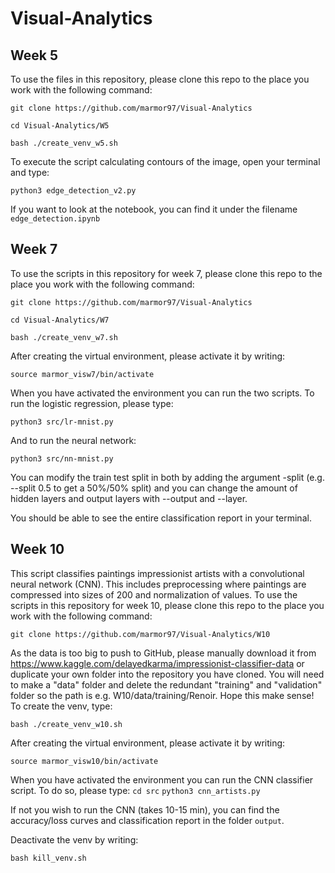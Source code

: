 # Visual-Analytics

## Week 5
To use the files in this repository, please clone this repo to the place you work with the following command:

``git clone https://github.com/marmor97/Visual-Analytics``

``cd Visual-Analytics/W5``

``bash ./create_venv_w5.sh``

To execute the script calculating contours of the image, open your terminal and type:

``python3 edge_detection_v2.py``

If you want to look at the notebook, you can find it under the filename ``edge_detection.ipynb``

## Week 7
To use the scripts in this repository for week 7, please clone this repo to the place you work with the following command:

``git clone https://github.com/marmor97/Visual-Analytics``

``cd Visual-Analytics/W7``

``bash ./create_venv_w7.sh``

After creating the virtual environment, please activate it by writing:

``source marmor_visw7/bin/activate``

When you have activated the environment you can run the two scripts. To run the logistic regression, please type:

``python3 src/lr-mnist.py``

And to run the neural network:

``python3 src/nn-mnist.py``

You can modify the train test split in both by adding the argument -split (e.g. --split 0.5 to get a 50%/50% split) and you can change the amount of hidden layers and output layers with --output and --layer.

You should be able to see the entire classification report in your terminal.

## Week 10
This script classifies paintings impressionist artists with a convolutional neural network (CNN). This includes preprocessing where paintings are compressed into sizes of 200 and normalization of values. To use the scripts in this repository for week 10, please clone this repo to the place you work with the following command:

``git clone https://github.com/marmor97/Visual-Analytics/W10``

As the data is too big to push to GitHub, please manually download it from https://www.kaggle.com/delayedkarma/impressionist-classifier-data or duplicate your own folder into the repository you have cloned. You will need to make a "data" folder and delete the redundant "training" and "validation" folder so the path is e.g. W10/data/training/Renoir. Hope this make sense! To create the venv, type:

``bash ./create_venv_w10.sh``

After creating the virtual environment, please activate it by writing:

``source marmor_visw10/bin/activate``

When you have activated the environment you can run the CNN classifier script. To do so, please type:
``cd src``
``python3 cnn_artists.py``

If not you wish to run the CNN (takes 10-15 min), you can find the accuracy/loss curves and classification report in the folder ``output``. 

Deactivate the venv by writing:

``bash kill_venv.sh``
